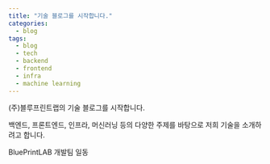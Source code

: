 ```yaml
---
title: "기술 블로그를 시작합니다."
categories:
  - blog
tags:
  - blog
  - tech
  - backend
  - frontend
  - infra
  - machine learning
---
```


(주)블루프린트랩의 기술 블로그를 시작합니다.

백엔드, 프론트엔드, 인프라, 머신러닝 등의 다양한 주제를 바탕으로 저희 기술을 소개하려고 합니다.


BluePrintLAB 개발팀 일동

